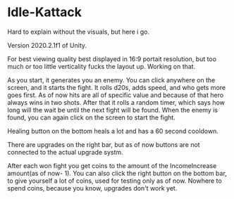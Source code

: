 # Idle-Kattack

Hard to explain without the visuals, but here i go.

Version 2020.2.1f1 of Unity.

For best viewing quality best displayed in 16:9 portait resolution, but too much or too little verticality fucks the layout up. Working on that.

As you start, it generates you an enemy. You can click anywhere on the screen, and it starts the fight. It rolls d20s, adds speed, and who gets more goes first. As of now hits are all of specific value and because of that hero always wins in two shots. After that it rolls a random timer, which says how long will the wait be until the next fight will be found. When the enemy is found, you can again click on the screen to start the fight.

Healing button on the bottom heals a lot and has a 60 second cooldown.

There are upgrades on the right bar, but as of now buttons are not connected to the actual upgrade systm.

After each won fight you get coins to the amount of the IncomeIncrease amount(as of now- 1). You can also click the right button on the bottom bar, to give yourself a lot of coins, used for testing only as of now. Nowhere to spend coins, because you know, upgrades don't work yet.
